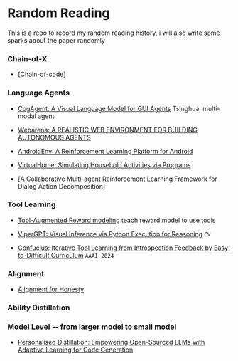 # Random Reading
This is a repo to record my random reading history, i will also write some sparks about the paper randomly

### Chain-of-X

- [Chain-of-code]

### Language Agents

- [CogAgent: A Visual Language Model for GUI Agents](https://arxiv.org/pdf/2312.08914.pdf) Tsinghua, multi-modal agent

- [Webarena: A REALISTIC WEB ENVIRONMENT FOR BUILDING AUTONOMOUS AGENTS](https://arxiv.org/abs/2307.13854)

- [AndroidEnv: A Reinforcement Learning Platform for Android](https://arxiv.org/pdf/2105.13231.pdf)

- [VirtualHome: Simulating Household Activities via Programs](https://arxiv.org/pdf/1806.07011.pdf)

- [A Collaborative Multi-agent Reinforcement Learning Framework for Dialog Action Decomposition]


### Tool Learning
 
- [Tool-Augmented Reward modeling](https://arxiv.org/abs/2310.01045.pdf) teach reward model to use tools

- [ViperGPT: Visual Inference via Python Execution for Reasoning](https://arxiv.org/abs/2303.08128) `CV`

- [Confucius: Iterative Tool Learning from Introspection Feedback by Easy-to-Difficult Curriculum](https://arxiv.org/abs/2308.14034) `AAAI 2024`


### Alignment

- [Alignment for Honesty](https://arxiv.org/pdf/2312.07000.pdf)


### Ability Distillation


### Model Level -- from larger model to small model

- [Personalised Distillation: Empowering Open-Sourced LLMs with Adaptive Learning for Code Generation](https://arxiv.org/pdf/2310.18628.pdf)